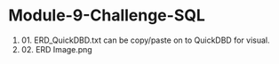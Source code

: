 <h1>Module-9-Challenge-SQL</h1>

<ol>
  <li>
    01. ERD_QuickDBD.txt can be copy/paste on to QuickDBD for visual.
  </li>
  <li>
    02. ERD Image.png
  </li>  
</ol>
